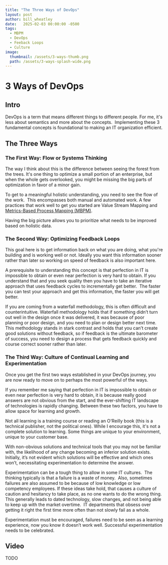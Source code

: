```yaml
---
title: "The Three Ways of DevOps"
layout: post
author: bill_wheatley
date:   2025-02-03 00:00:00 -0500
tags: 
  - MBPM
  - DevOps 
  - Feeback Loops
  - Culture
image:
  thumbnail: /assets/3-ways-thumb.png
  path: /assets/3-ways-splash-wide.png
---
```


# 3 Ways of DevOps

## Intro

DevOps is a term that means different things to different people. For me, it's less about semantics and more about the concepts.  Implementing these 3 fundamental concepts is foundational to making an IT organization efficient.

## The Three Ways

### The First Way: Flow or Systems Thinking

The way I think about this is the difference between seeing the forest from the trees. It's one thing to optimize a small portion of an enterprise, but when the whole gets overlooked, you might be missing the big parts of optimization in favor of a minor gain.  

To get to a meaningful holistic understanding, you need to see the flow of the work.  This encompasses both manual and automated work. A few practices that work well to get you started are Value Stream Mapping and [Metrics-Based Process Mapping (MBPM)](/2024/08/08/mbpm.html).

Having the big picture allows you to prioritize what needs to be improved based on holistic data.  

### The Second Way: Optimizing Feedback Loops

This goal here is to get information back on what you are doing, what you're building and is working well or not. Ideally you want this information sooner rather than later so working on speed of feedback is also important here.

A prerequisite to understanding this concept is that perfection in IT is impossible to obtain or even near perfection is very hard to obtain. If you understand that and you seek quality then you have to take an iterative approach that uses feedback cycles to incrementally get better.  The faster you can test your approach and get this information, the faster you will get better.

If you are coming from a waterfall methodology, this is often difficult and counterintuitive. Waterfall methodology holds that if something didn’t turn out well in the design once it was delivered, it was because of poor planning or poor design, and you need to plan or design better next time.  This methodology stands in stark contrast and holds that you can’t create good solutions without feedback, so if feedback is the ultimate barometer of success, you need to design a process that gets feedback quickly and course correct sooner rather than later.  
 
### The Third Way: Culture of Continual Learning and Experimentation  

Once you get the first two ways established in your DevOps journey, you are now ready to move on to perhaps the most powerful of the ways.  

If you remember me saying that perfection in IT is impossible to obtain or even near perfection is very hard to obtain, it is because really good answers are not obvious from the start, and the ever-shifting IT landscape of technologies is rapidly changing. Between these two factors, you have to allow space for learning and growth.

Not all learning is a training course or reading an O'Reilly book (this is a technical publisher, not the political ones). While I encourage this, it's not a complete solution to learning. Some things are unique to your environment, unique to your customer base.

With non-obvious solutions and technical tools that you may not be familiar with, the likelihood of any change becoming an inferior solution exists. Initially, it’s not evident which solutions will be effective and which ones won’t, necessitating experimentation to determine the answer.

Experimentation can be a tough thing to allow in some IT cultures.  The thinking typically is that a failure is a waste of money.  Also, sometimes failures are also assumed to be because of low knowledge or low competency employees. If these ideas take hold, that causes a culture of caution and hesitancy to take place, as no one wants to do the wrong thing. This generally leads to dated technology, slow changes, and not being able to keep up with the market overtime.  IT departments that obsess over getting it right the first time more often than not slowly fail as a whole.

Experimentation must be encouraged, failures need to be seen as a learning experience, now you know it doesn’t work well. Successful experimentation needs to be celebrated.  

## Video

TODO